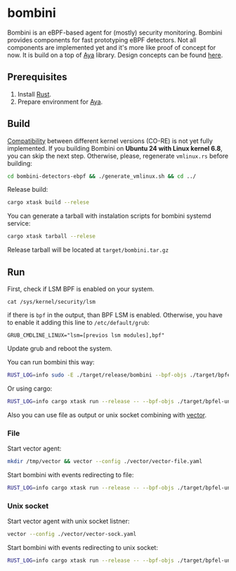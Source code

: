 # bombini

Bombini is an eBPF-based agent for (mostly) security monitoring. Bombini
provides components for fast prototyping eBPF detectors. Not all components are
implemented yet and it's more like proof of concept for now. It is build on a
top of [Aya](https://github.com/aya-rs/aya) library. Design concepts can be
found [here](docs/design.md).

## Prerequisites

1. Install [Rust](https://www.rust-lang.org/tools/install).
2. Prepare environment for [Aya](https://aya-rs.dev/book/start/development/).

## Build

[Compatibility](https://github.com/aya-rs/aya/issues/349) between different kernel versions (CO-RE) is not yet fully implemented.
If you building Bombini on **Ubuntu 24 with Linux kernel 6.8**, you can skip the next step.
Otherwise, please, regenerate `vmlinux.rs` before building:

```bash
cd bombini-detectors-ebpf && ./generate_vmlinux.sh && cd ../
```
Release build:

```bash
cargo xtask build --relese
```
You can generate a tarball with instalation scripts for bombini systemd service:

```bash
cargo xtask tarball --relese
```

Release tarball will be located at `target/bombini.tar.gz`

## Run

First, check if LSM BPF is enabled on your system.

```
cat /sys/kernel/security/lsm
```

if there is `bpf` in the output, than BPF LSM is enabled.
Otherwise, you have to enable it adding this line to `/etc/default/grub`:

```
GRUB_CMDLINE_LINUX="lsm=[previos lsm modules],bpf"
```

Update grub and reboot the system.


You can run bombini this way:

```bash
RUST_LOG=info sudo -E ./target/release/bombini --bpf-objs ./target/bpfel-unknown-none/release --config-dir ./config --stdout
```

Or using cargo:

```bash
RUST_LOG=info cargo xtask run --release -- --bpf-objs ./target/bpfel-unknown-none/release --config-dir ./config --stdout
```

Also you can use file as output or unix socket combining with
[vector](https://github.com/vectordotdev/vector).

### File

Start vector agent:

```bash
mkdir /tmp/vector && vector --config ./vector/vector-file.yaml
```

Start bombini with events redirecting to file:

```bash
RUST_LOG=info cargo xtask run --release -- --bpf-objs ./target/bpfel-unknown-none/release --config-dir ./config --event-log ./bombini.log
```

### Unix socket

Start vector agent with unix socket listner:

```bash
vector --config ./vector/vector-sock.yaml
```

Start bombini with events redirecting to unix socket:

```bash
RUST_LOG=info cargo xtask run --release -- --bpf-objs ./target/bpfel-unknown-none/release --config-dir ./config --event-socket /tmp/bombini.sock
```
